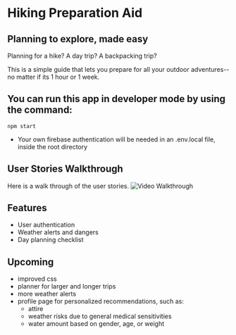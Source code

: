 # Hiking Preparation Aid

## Planning to explore, made easy
Planning for a hike? A day trip? A backpacking trip? 

This is a simple guide that lets you prepare for all your outdoor adventures--no matter if its 1 hour or 1 week.

## You can run this app in developer mode by using the command:
`npm start`
- Your own firebase authentication will be needed in an .env.local file, inside the root directory

## User Stories Walkthrough
Here is a walk through of the user stories.
<img src='walkthrough.gif' title='Video Walkthrough' width='' alt='Video Walkthrough' />

## Features
- User authentication
- Weather alerts and dangers
- Day planning checklist
## Upcoming
- improved css
- planner for larger and longer trips
- more weather alerts
- profile page for personalized recommendations, such as:
    - attire
    - weather risks due to general medical sensitivities
    - water amount based on gender, age, or weight